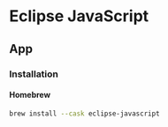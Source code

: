 # Eclipse JavaScript

## App

### Installation

#### Homebrew

```sh
brew install --cask eclipse-javascript
```
